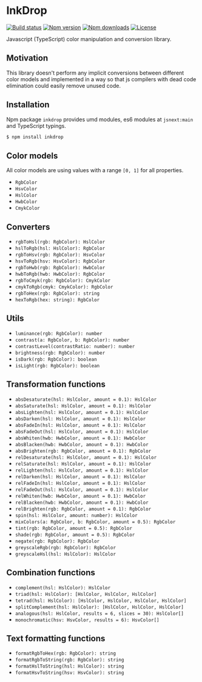 # InkDrop

[![Build status](https://img.shields.io/travis/localvoid/inkdrop.svg?style=flat-square)](https://travis-ci.org/localvoid/inkdrop)
[![Npm version](https://img.shields.io/npm/v/inkdrop.svg?style=flat-square)](https://www.npmjs.com/package/inkdrop)
[![Npm downloads](https://img.shields.io/npm/dm/inkdrop.svg?style=flat-square)](https://www.npmjs.com/package/inkdrop)
[![License](https://img.shields.io/npm/l/inkdrop.svg?style=flat-square)](https://www.npmjs.com/package/inkdrop)

Javascript (TypeScript) color manipulation and conversion library.

## Motivation

This library doesn't perform any implicit conversions between different color models and implemented in a way so that
js compilers with dead code elimination could easily remove unused code.

## Installation

Npm package `inkdrop` provides umd modules, es6 modules at `jsnext:main` and TypeScript typings.

```sh
$ npm install inkdrop
```

## Color models

All color models are using values with a range `[0, 1]` for all properties.

- `RgbColor`
- `HsvColor`
- `HslColor`
- `HwbColor`
- `CmykColor`

## Converters

- `rgbToHsl(rgb: RgbColor): HslColor`
- `hslToRgb(hsl: HslColor): RgbColor`
- `rgbToHsv(rgb: RgbColor): HsvColor`
- `hsvToRgb(hsv: HsvColor): RgbColor`
- `rgbToHwb(rgb: RgbColor): HwbColor`
- `hwbToRgb(hwb: HwbColor): RgbColor`
- `rgbToCmyk(rgb: RgbColor): CmykColor`
- `cmykToRgb(cmyk: CmykColor): RgbColor`
- `rgbToHex(rgb: RgbColor): string`
- `hexToRgb(hex: string): RgbColor`

## Utils

- `luminance(rgb: RgbColor): number`
- `contrast(a: RgbColor, b: RgbColor): number`
- `contrastLevel(contrastRatio: number): number`
- `brightness(rgb: RgbColor): number`
- `isDark(rgb: RgbColor): boolean`
- `isLight(rgb: RgbColor): boolean`

## Transformation functions

- `absDesaturate(hsl: HslColor, amount = 0.1): HslColor`
- `absSaturate(hsl: HslColor, amount = 0.1): HslColor`
- `absLighten(hsl: HslColor, amount = 0.1): HslColor`
- `absDarken(hsl: HslColor, amount = 0.1): HslColor`
- `absFadeIn(hsl: HslColor, amount = 0.1): HslColor`
- `absFadeOut(hsl: HslColor, amount = 0.1): HslColor`
- `absWhiten(hwb: HwbColor, amount = 0.1): HwbColor`
- `absBlacken(hwb: HwbColor, amount = 0.1): HwbColor`
- `absBrighten(rgb: RgbColor, amount = 0.1): RgbColor`
- `relDesaturate(hsl: HslColor, amount = 0.1): HslColor`
- `relSaturate(hsl: HslColor, amount = 0.1): HslColor`
- `relLighten(hsl: HslColor, amount = 0.1): HslColor`
- `relDarken(hsl: HslColor, amount = 0.1): HslColor`
- `relFadeIn(hsl: HslColor, amount = 0.1): HslColor`
- `relFadeOut(hsl: HslColor, amount = 0.1): HslColor`
- `relWhiten(hwb: HwbColor, amount = 0.1): HwbColor`
- `relBlacken(hwb: HwbColor, amount = 0.1): HwbColor`
- `relBrighten(rgb: RgbColor, amount = 0.1): RgbColor`
- `spin(hsl: HslColor, amount: number): HslColor`
- `mixColors(a: RgbColor, b: RgbColor, amount = 0.5): RgbColor`
- `tint(rgb: RgbColor, amount = 0.5): RgbColor`
- `shade(rgb: RgbColor, amount = 0.5): RgbColor`
- `negate(rgb: RgbColor): RgbColor`
- `greyscaleRgb(rgb: RgbColor): RgbColor`
- `greyscaleHsl(hsl: HslColor): HslColor`

## Combination functions

- `complement(hsl: HslColor): HslColor`
- `triad(hsl: HslColor): [HslColor, HslColor, HslColor]`
- `tetrad(hsl: HslColor): [HslColor, HslColor, HslColor, HslColor]`
- `splitComplement(hsl: HslColor): [HslColor, HslColor, HslColor]`
- `analogous(hsl: HslColor, results = 6, slices = 30): HslColor[]`
- `monochromatic(hsv: HsvColor, results = 6): HsvColor[]`

## Text formatting functions

- `formatRgbToHex(rgb: RgbColor): string`
- `formatRgbToString(rgb: RgbColor): string`
- `formatHslToString(hsl: HslColor): string`
- `formatHsvToString(hsv: HsvColor): string`

